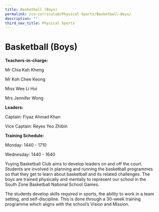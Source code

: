 ```yaml
---
title: Basketball (Boys)
permalink: /co-curriculum/Physical-Sports/Basketball-Boys/
description: ""
third_nav_title: Physical Sports
---
```

Basketball (Boys)
=================

<b> Teachers-in-charge: </b>

Mr Chia Kah Kheng

Mr Koh Chee Keong

Miss Wee Li Hui

Mrs Jennifer Wong

<b> Leaders: </b>

Captain: Fiyaz Ahmad Khan

Vice Captain: Reyes Yeo Zhibin

<b> Training Schedule: </b>

Monday: 1440 - 1710

Wednesday: 1440 - 1640

Yuying Basketball Club aims to develop leaders on and off the court. Students are involved in planning and running the basketball programmes so that they get to learn about basketball and its related challenges. The boys are trained physically and mentally to represent our school in the South Zone Basketball National School Games.

The students develop skills required in sports, the ability to work in a team setting, and self-discipline. This is done through a 30-week training programme which aligns with the school’s Vision and Mission.